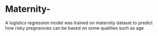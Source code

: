 # Maternity-
A logistics regression model was trained on maternity dataset to predict how risky pregnancies can be based on some qualities such as age 
